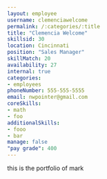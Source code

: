```yaml
--- 
layout: employee 
username: clemenciawelcome
permalink: /:categories/:title 
title: "Clemencia Welcome" 
skillsid: 30 
location: Cincinnati
position: "Sales Manager"
skillMatch: 20
availability: 27
internal: true
categories: 
- employees
phoneNumber: 555-555-5555 
email: nwpointer@gmail.com
coreSkills:
- math 
- foo
additionalSkills:
- fooo
- bar
manage: false
"pay grade": 400
---
```


this is the portfolio of mark